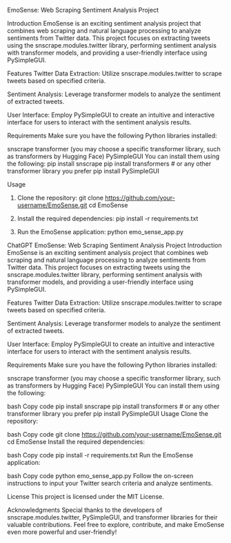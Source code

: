 EmoSense: Web Scraping Sentiment Analysis Project

Introduction
EmoSense is an exciting sentiment analysis project that combines web scraping and natural language processing to analyze sentiments from Twitter data. This project focuses on extracting tweets using the snscrape.modules.twitter library, performing sentiment analysis with transformer models, and providing a user-friendly interface using PySimpleGUI.

Features
Twitter Data Extraction: Utilize snscrape.modules.twitter to scrape tweets based on specified criteria.

Sentiment Analysis: Leverage transformer models to analyze the sentiment of extracted tweets.

User Interface: Employ PySimpleGUI to create an intuitive and interactive interface for users to interact with the sentiment analysis results.

Requirements
Make sure you have the following Python libraries installed:

snscrape
transformer (you may choose a specific transformer library, such as transformers by Hugging Face)
PySimpleGUI
You can install them using the following:
pip install snscrape
pip install transformers  # or any other transformer library you prefer
pip install PySimpleGUI

Usage
1. Clone the repository:
git clone https://github.com/your-username/EmoSense.git
cd EmoSense

2. Install the required dependencies:
pip install -r requirements.txt

3. Run the EmoSense application:
python emo_sense_app.py


ChatGPT
EmoSense: Web Scraping Sentiment Analysis Project
Introduction
EmoSense is an exciting sentiment analysis project that combines web scraping and natural language processing to analyze sentiments from Twitter data. This project focuses on extracting tweets using the snscrape.modules.twitter library, performing sentiment analysis with transformer models, and providing a user-friendly interface using PySimpleGUI.

Features
Twitter Data Extraction: Utilize snscrape.modules.twitter to scrape tweets based on specified criteria.

Sentiment Analysis: Leverage transformer models to analyze the sentiment of extracted tweets.

User Interface: Employ PySimpleGUI to create an intuitive and interactive interface for users to interact with the sentiment analysis results.

Requirements
Make sure you have the following Python libraries installed:

snscrape
transformer (you may choose a specific transformer library, such as transformers by Hugging Face)
PySimpleGUI
You can install them using the following:

bash
Copy code
pip install snscrape
pip install transformers  # or any other transformer library you prefer
pip install PySimpleGUI
Usage
Clone the repository:

bash
Copy code
git clone https://github.com/your-username/EmoSense.git
cd EmoSense
Install the required dependencies:

bash
Copy code
pip install -r requirements.txt
Run the EmoSense application:

bash
Copy code
python emo_sense_app.py
Follow the on-screen instructions to input your Twitter search criteria and analyze sentiments.



License
This project is licensed under the MIT License.

Acknowledgments
Special thanks to the developers of snscrape.modules.twitter, PySimpleGUI, and transformer libraries for their valuable contributions.
Feel free to explore, contribute, and make EmoSense even more powerful and user-friendly!







